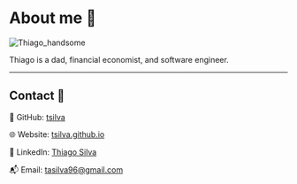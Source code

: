 # **About me :speech_balloon:**


![Thiago_handsome](images/thiagosilva.jpeg)

Thiago is a dad, financial economist, and software engineer. 

-------------------------

## **Contact** 🎣

🦊 GitHub: [tsilva](https://github.com/tasilva96)

🌐 Website: [tsilva.github.io](https://tsilva.github.io/)

👔 LinkedIn: [Thiago Silva](https://www.linkedin.com/in/tasilva/)

📬 Email: [tasilva96@gmail.com](mailto:tasilva96@gmail.com?subject=GitHub%20Website)

<br>
